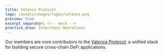 ```yaml
---
title: Valence Protocol
logo: /assets/images/logos/valence.png
preview: true
excerpt_separator: <!-- more -->
practice_area: Interchain Operations
---
```

Our members are core contributors to the <a class="link accent" href="https://www.valence.zone/" target="_blank">Valence Protocol</a>, a unified stack for building secure cross-chain DeFi applications. 